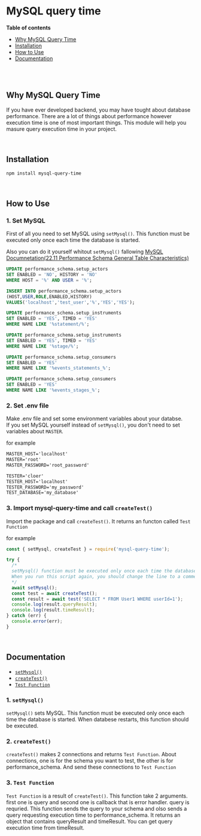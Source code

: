 # MySQL query time

**Table of contents**

- [Why MySQL Query Time](#why-mysql-query-time)
- [Installation](#installation)
- [How to Use](#how-to-use)
- [Documentation](#documentation)

<br/>
<br/>

## Why MySQL Query Time

If you have ever developed backend, you may have tought about database performance. There are a lot of things about performance however execution time is one of most important things. This module will help you masure query execution time in your project.

<br/>

## Installation

```bash
npm install mysql-query-time
```

<br/>

## How to Use

### 1. Set MySQL

First of all you need to set MySQL using `setMysql()`. This function must be executed only once each time the database is started.

Also you can do it yourself whitout `setMysql()` fallowing [MySQL Documnetation(22.11 Performance Schema General Table Characteristics)](https://dev.mysql.com/doc/refman/8.0/en/performance-schema-query-profiling.html)

```SQL
UPDATE performance_schema.setup_actors
SET ENABLED = 'NO', HISTORY = 'NO'
WHERE HOST = '%' AND USER = '%';

INSERT INTO performance_schema.setup_actors
(HOST,USER,ROLE,ENABLED,HISTORY)
VALUES('localhost','test_user','%','YES','YES');

UPDATE performance_schema.setup_instruments
SET ENABLED = 'YES', TIMED = 'YES'
WHERE NAME LIKE '%statement/%';

UPDATE performance_schema.setup_instruments
SET ENABLED = 'YES', TIMED = 'YES'
WHERE NAME LIKE '%stage/%';

UPDATE performance_schema.setup_consumers
SET ENABLED = 'YES'
WHERE NAME LIKE '%events_statements_%';

UPDATE performance_schema.setup_consumers
SET ENABLED = 'YES'
WHERE NAME LIKE '%events_stages_%';
```

### 2. Set .env file

Make .env file and set some environment variables about your databse.  
If you set MySQL yourself instead of `setMysql()`, you don't need to set variables about `MASTER`.

for example

```txt
MASTER_HOST='localhost'
MASTER='root'
MASTER_PASSWORD='root_password'

TESTER='cloer'
TESTER_HOST='localhost'
TESTER_PASSWORD='my_password'
TEST_DATABASE='my_database'
```

### 3. Import mysql-query-time and call `createTest()`

Import the package and call `createTest()`. It returns an functon called `Test Function`

for example

```javascript
const { setMysql, createTest } = require('mysql-query-time');

try {
  /* 
  setMysql() function must be executed only once each time the database is started.
  When you run this script again, you should change the line to a comment.
  */
  await setMysql();
  const test = await createTest();
  const result = await test('SELECT * FROM User1 WHERE userId=1');
  console.log(result.queryResult);
  console.log(result.timeResult);
} catch (err) {
  console.error(err);
}
```

<br/>

## Documentation

- [`setMysql()`](#1-setmysql)
- [`createTest()`](#2-createtest)
- [`Test Function`](#3-test-function)

### 1. `setMysql()`

`setMysql()` sets MySQL. This function must be executed only once each time the database is started. When databese restarts, this function should be executed.

### 2. `createTest()`

`createTest()` makes 2 connections and returns `Test Function`. About connections, one is for the schema you want to test, the other is for performance_schema. And send these connections to `Test Function`

### 3. `Test Function`

`Test Function` is a result of `createTest()`. This function take 2 arguments. first one is query and second one is callback that is error handler. query is requried. This function sends the query to your schema and olso sends a query requesting execution time to performance_schema. It returns an object that contains queryResult and timeResult. You can get query execution time from timeResult.
